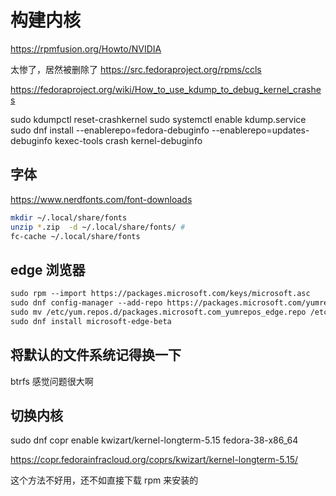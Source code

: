 # 构建内核

https://rpmfusion.org/Howto/NVIDIA

太惨了，居然被删除了
https://src.fedoraproject.org/rpms/ccls

https://fedoraproject.org/wiki/How_to_use_kdump_to_debug_kernel_crashes

sudo kdumpctl reset-crashkernel
sudo systemctl enable kdump.service
sudo dnf install --enablerepo=fedora-debuginfo --enablerepo=updates-debuginfo kexec-tools crash kernel-debuginfo

## 字体
https://www.nerdfonts.com/font-downloads

```sh
mkdir ~/.local/share/fonts
unzip *.zip  -d ~/.local/share/fonts/ #
fc-cache ~/.local/share/fonts
```

## edge 浏览器

```txt
sudo rpm --import https://packages.microsoft.com/keys/microsoft.asc
sudo dnf config-manager --add-repo https://packages.microsoft.com/yumrepos/edge
sudo mv /etc/yum.repos.d/packages.microsoft.com_yumrepos_edge.repo /etc/yum.repos.d/microsoft-edge-beta.repo
sudo dnf install microsoft-edge-beta
```

## 将默认的文件系统记得换一下

btrfs 感觉问题很大啊

## 切换内核


sudo dnf copr enable kwizart/kernel-longterm-5.15 fedora-38-x86_64

https://copr.fedorainfracloud.org/coprs/kwizart/kernel-longterm-5.15/

这个方法不好用，还不如直接下载 rpm 来安装的
